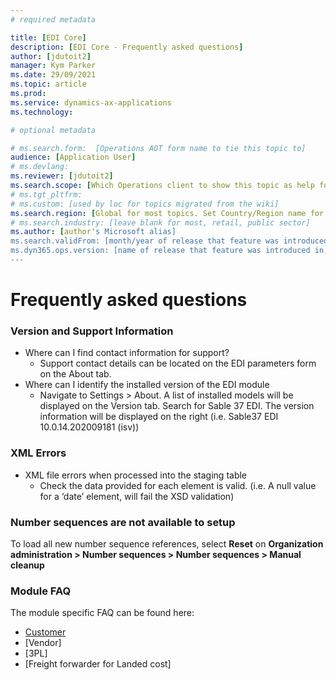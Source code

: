 ```yaml
---
# required metadata

title: [EDI Core]
description: [EDI Core - Frequently asked questions]
author: [jdutoit2]
manager: Kym Parker
ms.date: 29/09/2021
ms.topic: article
ms.prod: 
ms.service: dynamics-ax-applications
ms.technology: 

# optional metadata

# ms.search.form:  [Operations AOT form name to tie this topic to]
audience: [Application User]
# ms.devlang: 
ms.reviewer: [jdutoit2]
ms.search.scope: [Which Operations client to show this topic as help for, to be set by content strategist, see list here: https://microsoft.sharepoint.com/teams/DynDoc/_layouts/15/WopiFrame.aspx?sourcedoc={23419e1c-eb64-42e9-aa9b-79875b428718}&action=edit&wd=target%28Core%20Dynamics%20AX%20CP%20requirements%2Eone%7C4CC185C0%2DEFAA%2D42CD%2D94B9%2D8F2A45E7F61A%2FVersions%20list%20for%20docs%20topics%7CC14BE630%2D5151%2D49D6%2D8305%2D554B5084593C%2F%29]
# ms.tgt_pltfrm: 
# ms.custom: [used by loc for topics migrated from the wiki]
ms.search.region: [Global for most topics. Set Country/Region name for localizations]
# ms.search.industry: [leave blank for most, retail, public sector]
ms.author: [author's Microsoft alias]
ms.search.validFrom: [month/year of release that feature was introduced in, in format yyyy-mm-dd]
ms.dyn365.ops.version: [name of release that feature was introduced in, see list here: https://microsoft.sharepoint.com/teams/DynDoc/_layouts/15/WopiFrame.aspx?sourcedoc={23419e1c-eb64-42e9-aa9b-79875b428718}&action=edit&wd=target%28Core%20Dynamics%20AX%20CP%20requirements%2Eone%7C4CC185C0%2DEFAA%2D42CD%2D94B9%2D8F2A45E7F61A%2FVersions%20list%20for%20docs%20topics%7CC14BE630%2D5151%2D49D6%2D8305%2D554B5084593C%2F%29]
---
```


# Frequently asked questions

### Version and Support Information
-	Where can I find contact information for support?
    - Support contact details can be located on the EDI parameters form on the About tab.
- Where can I identify the installed version of the EDI module
   - Navigate to Settings > About.  A list of installed models will be displayed on the Version tab.  Search for Sable 37 EDI. The version information will be displayed on the right (i.e. Sable37 EDI 10.0.14.202009181 (isv))
  
### XML Errors
- XML file errors when processed into the staging table
  - Check the data provided for each element is valid. (i.e. A null value for a ‘date’ element, will fail the XSD validation)

### Number sequences are not available to setup
To load all new number sequence references, select **Reset** on **Organization administration > Number sequences > Number sequences > Manual cleanup**

### Module FAQ
The module specific FAQ can be found here:
- [Customer](../../CUSTOMER/INTRODUCTION/FAQ.md)
- [Vendor]
- [3PL]
- [Freight forwarder for Landed cost]

